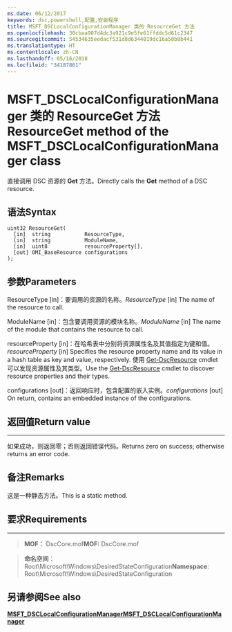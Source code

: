 ```yaml
---
ms.date: 06/12/2017
keywords: dsc,powershell,配置,安装程序
title: MSFT_DSCLocalConfigurationManager 类的 ResourceGet 方法
ms.openlocfilehash: 30cbaa907d4dc3a921c9e5fe61ffddc5d61c2347
ms.sourcegitcommit: 54534635eedacf531d8d6344019dc16a50b8b441
ms.translationtype: HT
ms.contentlocale: zh-CN
ms.lasthandoff: 05/16/2018
ms.locfileid: "34187861"
---
```

# <a name="resourceget-method-of-the-msftdsclocalconfigurationmanager-class"></a><span data-ttu-id="08429-103">MSFT_DSCLocalConfigurationManager 类的 ResourceGet 方法</span><span class="sxs-lookup"><span data-stu-id="08429-103">ResourceGet method of the MSFT_DSCLocalConfigurationManager class</span></span>

<span data-ttu-id="08429-104">直接调用 DSC 资源的 **Get** 方法。</span><span class="sxs-lookup"><span data-stu-id="08429-104">Directly calls the **Get** method of a DSC resource.</span></span>

<a name="syntax"></a><span data-ttu-id="08429-105">语法</span><span class="sxs-lookup"><span data-stu-id="08429-105">Syntax</span></span>
------

```mof
uint32 ResourceGet(
  [in]  string           ResourceType,
  [in]  string           ModuleName,
  [in]  uint8            resourceProperty[],
  [out] OMI_BaseResource configurations
);
```

<a name="parameters"></a><span data-ttu-id="08429-106">参数</span><span class="sxs-lookup"><span data-stu-id="08429-106">Parameters</span></span>
----------

<span data-ttu-id="08429-107">ResourceType \[in\]：要调用的资源的名称。</span><span class="sxs-lookup"><span data-stu-id="08429-107">*ResourceType* \[in\] The name of the resource to call.</span></span>

<span data-ttu-id="08429-108">ModuleName \[in\]：包含要调用资源的模块名称。</span><span class="sxs-lookup"><span data-stu-id="08429-108">*ModuleName* \[in\] The name of the module that contains the resource to call.</span></span>

<span data-ttu-id="08429-109">resourceProperty \[in\]：在哈希表中分别将资源属性名及其值指定为键和值。</span><span class="sxs-lookup"><span data-stu-id="08429-109">*resourceProperty* \[in\] Specifies the resource property name and its value in a hash table as key and value, respectively.</span></span> <span data-ttu-id="08429-110">使用 [Get-DscResource](https://technet.microsoft.com/library/dn521625.aspx) cmdlet 可以发现资源属性及其类型。</span><span class="sxs-lookup"><span data-stu-id="08429-110">Use the [Get-DscResource](https://technet.microsoft.com/library/dn521625.aspx) cmdlet to discover resource properties and their types.</span></span>

<span data-ttu-id="08429-111">configurations \[out\]：返回响应时，包含配置的嵌入实例。</span><span class="sxs-lookup"><span data-stu-id="08429-111">*configurations* \[out\] On return, contains an embedded instance of the configurations.</span></span>

## <a name="return-value"></a><span data-ttu-id="08429-112">返回值</span><span class="sxs-lookup"><span data-stu-id="08429-112">Return value</span></span>
------------

<span data-ttu-id="08429-113">如果成功，则返回零；否则返回错误代码。</span><span class="sxs-lookup"><span data-stu-id="08429-113">Returns zero on success; otherwise returns an error code.</span></span>

## <a name="remarks"></a><span data-ttu-id="08429-114">备注</span><span class="sxs-lookup"><span data-stu-id="08429-114">Remarks</span></span>

<span data-ttu-id="08429-115">这是一种静态方法。</span><span class="sxs-lookup"><span data-stu-id="08429-115">This is a static method.</span></span>

## <a name="requirements"></a><span data-ttu-id="08429-116">要求</span><span class="sxs-lookup"><span data-stu-id="08429-116">Requirements</span></span>
------------
><span data-ttu-id="08429-117">**MOF：** DscCore.mof</span><span class="sxs-lookup"><span data-stu-id="08429-117">**MOF:** DscCore.mof</span></span>

><span data-ttu-id="08429-118">**命名空间**：Root\Microsoft\Windows\DesiredStateConfiguration</span><span class="sxs-lookup"><span data-stu-id="08429-118">**Namespace**: Root\Microsoft\Windows\DesiredStateConfiguration</span></span>


## <a name="see-also"></a><span data-ttu-id="08429-119">另请参阅</span><span class="sxs-lookup"><span data-stu-id="08429-119">See also</span></span>


[<span data-ttu-id="08429-120">**MSFT_DSCLocalConfigurationManager**</span><span class="sxs-lookup"><span data-stu-id="08429-120">**MSFT_DSCLocalConfigurationManager**</span></span>](msft-dsclocalconfigurationmanager.md)
